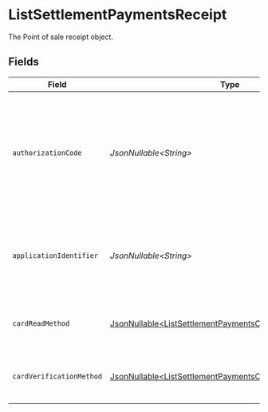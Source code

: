 # ListSettlementPaymentsReceipt

The Point of sale receipt object.


## Fields

| Field                                                                                                                                  | Type                                                                                                                                   | Required                                                                                                                               | Description                                                                                                                            | Example                                                                                                                                |
| -------------------------------------------------------------------------------------------------------------------------------------- | -------------------------------------------------------------------------------------------------------------------------------------- | -------------------------------------------------------------------------------------------------------------------------------------- | -------------------------------------------------------------------------------------------------------------------------------------- | -------------------------------------------------------------------------------------------------------------------------------------- |
| `authorizationCode`                                                                                                                    | *JsonNullable\<String>*                                                                                                                | :heavy_minus_sign:                                                                                                                     | A unique code provided by the cardholder’s bank to confirm that the transaction was successfully approved.                             | ...                                                                                                                                    |
| `applicationIdentifier`                                                                                                                | *JsonNullable\<String>*                                                                                                                | :heavy_minus_sign:                                                                                                                     | The unique number that identifies a specific payment application on a chip card.                                                       | ...                                                                                                                                    |
| `cardReadMethod`                                                                                                                       | [JsonNullable\<ListSettlementPaymentsCardReadMethod>](../../models/operations/ListSettlementPaymentsCardReadMethod.md)                 | :heavy_minus_sign:                                                                                                                     | The method by which the card was read by the terminal.                                                                                 | contactless                                                                                                                            |
| `cardVerificationMethod`                                                                                                               | [JsonNullable\<ListSettlementPaymentsCardVerificationMethod>](../../models/operations/ListSettlementPaymentsCardVerificationMethod.md) | :heavy_minus_sign:                                                                                                                     | The method used to verify the cardholder's identity.                                                                                   | no-cvm-required                                                                                                                        |